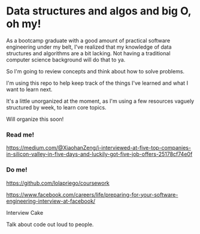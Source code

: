 # Data structures and algos and big O, oh my! 
As a bootcamp graduate with a good amount of practical software engineering under my belt, I've realized that my knowledge of data structures and algorithms are a bit lacking. Not having a traditional computer science background will do that to ya. 

So I'm going to review concepts and think about how to solve problems. 

I'm using this repo to help keep track of the things I've learned and what I want to learn next. 

It's a little unorganized at the moment, as I'm using a few resources vaguely structured by week, to learn core topics.

Will organize this soon! 

### Read me!
https://medium.com/@XiaohanZeng/i-interviewed-at-five-top-companies-in-silicon-valley-in-five-days-and-luckily-got-five-job-offers-25178cf74e0f


### Do me! 
https://github.com/lolapriego/coursework

https://www.facebook.com/careers/life/preparing-for-your-software-engineering-interview-at-facebook/

Interview Cake

Talk about code out loud to people.

